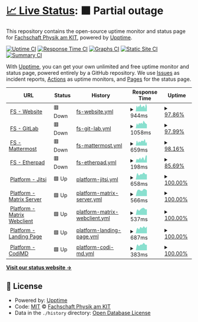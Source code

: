 # [📈 Live Status](https://status.fsphys.de): <!--live status--> **🟧 Partial outage**

This repository contains the open-source uptime monitor and status page for [Fachschaft Physik am KIT](https://fachschaft.physik.kit.edu/), powered by [Upptime](https://github.com/upptime/upptime).

[![Uptime CI](https://github.com/fsphys/status.fsphys.de/workflows/Uptime%20CI/badge.svg)](https://github.com/fsphys/status.fsphys.de/actions?query=workflow%3A%22Uptime+CI%22)
[![Response Time CI](https://github.com/fsphys/status.fsphys.de/workflows/Response%20Time%20CI/badge.svg)](https://github.com/fsphys/status.fsphys.de/actions?query=workflow%3A%22Response+Time+CI%22)
[![Graphs CI](https://github.com/fsphys/status.fsphys.de/workflows/Graphs%20CI/badge.svg)](https://github.com/fsphys/status.fsphys.de/actions?query=workflow%3A%22Graphs+CI%22)
[![Static Site CI](https://github.com/fsphys/status.fsphys.de/workflows/Static%20Site%20CI/badge.svg)](https://github.com/fsphys/status.fsphys.de/actions?query=workflow%3A%22Static+Site+CI%22)
[![Summary CI](https://github.com/fsphys/status.fsphys.de/workflows/Summary%20CI/badge.svg)](https://github.com/fsphys/status.fsphys.de/actions?query=workflow%3A%22Summary+CI%22)

With [Upptime](https://upptime.js.org), you can get your own unlimited and free uptime monitor and status page, powered entirely by a GitHub repository. We use [Issues](https://github.com/fsphys/status.fsphys.de/issues) as incident reports, [Actions](https://github.com/fsphys/status.fsphys.de/actions) as uptime monitors, and [Pages](https://status.fsphys.de) for the status page.

<!--start: status pages-->
<!-- This summary is generated by Upptime (https://github.com/upptime/upptime) -->
<!-- Do not edit this manually, your changes will be overwritten -->
<!-- prettier-ignore -->
| URL | Status | History | Response Time | Uptime |
| --- | ------ | ------- | ------------- | ------ |
| <img alt="" src="https://icons.duckduckgo.com/ip3/fachschaft.physik.kit.edu.ico" height="13"> [FS - Website](https://fachschaft.physik.kit.edu) | 🟥 Down | [fs-website.yml](https://github.com/fsphys/status.fsphys.de/commits/HEAD/history/fs-website.yml) | <details><summary><img alt="Response time graph" src="./graphs/fs-website/response-time-week.png" height="20"> 944ms</summary><br><a href="https://status.fsphys.de/history/fs-website"><img alt="Response time 1171" src="https://img.shields.io/endpoint?url=https%3A%2F%2Fraw.githubusercontent.com%2Ffsphys%2Fstatus.fsphys.de%2FHEAD%2Fapi%2Ffs-website%2Fresponse-time.json"></a><br><a href="https://status.fsphys.de/history/fs-website"><img alt="24-hour response time 920" src="https://img.shields.io/endpoint?url=https%3A%2F%2Fraw.githubusercontent.com%2Ffsphys%2Fstatus.fsphys.de%2FHEAD%2Fapi%2Ffs-website%2Fresponse-time-day.json"></a><br><a href="https://status.fsphys.de/history/fs-website"><img alt="7-day response time 944" src="https://img.shields.io/endpoint?url=https%3A%2F%2Fraw.githubusercontent.com%2Ffsphys%2Fstatus.fsphys.de%2FHEAD%2Fapi%2Ffs-website%2Fresponse-time-week.json"></a><br><a href="https://status.fsphys.de/history/fs-website"><img alt="30-day response time 2074" src="https://img.shields.io/endpoint?url=https%3A%2F%2Fraw.githubusercontent.com%2Ffsphys%2Fstatus.fsphys.de%2FHEAD%2Fapi%2Ffs-website%2Fresponse-time-month.json"></a><br><a href="https://status.fsphys.de/history/fs-website"><img alt="1-year response time 1232" src="https://img.shields.io/endpoint?url=https%3A%2F%2Fraw.githubusercontent.com%2Ffsphys%2Fstatus.fsphys.de%2FHEAD%2Fapi%2Ffs-website%2Fresponse-time-year.json"></a></details> | <details><summary><a href="https://status.fsphys.de/history/fs-website">97.86%</a></summary><a href="https://status.fsphys.de/history/fs-website"><img alt="All-time uptime 99.53%" src="https://img.shields.io/endpoint?url=https%3A%2F%2Fraw.githubusercontent.com%2Ffsphys%2Fstatus.fsphys.de%2FHEAD%2Fapi%2Ffs-website%2Fuptime.json"></a><br><a href="https://status.fsphys.de/history/fs-website"><img alt="24-hour uptime 97.21%" src="https://img.shields.io/endpoint?url=https%3A%2F%2Fraw.githubusercontent.com%2Ffsphys%2Fstatus.fsphys.de%2FHEAD%2Fapi%2Ffs-website%2Fuptime-day.json"></a><br><a href="https://status.fsphys.de/history/fs-website"><img alt="7-day uptime 97.86%" src="https://img.shields.io/endpoint?url=https%3A%2F%2Fraw.githubusercontent.com%2Ffsphys%2Fstatus.fsphys.de%2FHEAD%2Fapi%2Ffs-website%2Fuptime-week.json"></a><br><a href="https://status.fsphys.de/history/fs-website"><img alt="30-day uptime 99.27%" src="https://img.shields.io/endpoint?url=https%3A%2F%2Fraw.githubusercontent.com%2Ffsphys%2Fstatus.fsphys.de%2FHEAD%2Fapi%2Ffs-website%2Fuptime-month.json"></a><br><a href="https://status.fsphys.de/history/fs-website"><img alt="1-year uptime 99.13%" src="https://img.shields.io/endpoint?url=https%3A%2F%2Fraw.githubusercontent.com%2Ffsphys%2Fstatus.fsphys.de%2FHEAD%2Fapi%2Ffs-website%2Fuptime-year.json"></a></details>
| <img alt="" src="https://icons.duckduckgo.com/ip3/fs.physik.kit.edu.ico" height="13"> [FS - GitLab](https://fs.physik.kit.edu/gitlab/) | 🟥 Down | [fs-git-lab.yml](https://github.com/fsphys/status.fsphys.de/commits/HEAD/history/fs-git-lab.yml) | <details><summary><img alt="Response time graph" src="./graphs/fs-git-lab/response-time-week.png" height="20"> 1058ms</summary><br><a href="https://status.fsphys.de/history/fs-git-lab"><img alt="Response time 1101" src="https://img.shields.io/endpoint?url=https%3A%2F%2Fraw.githubusercontent.com%2Ffsphys%2Fstatus.fsphys.de%2FHEAD%2Fapi%2Ffs-git-lab%2Fresponse-time.json"></a><br><a href="https://status.fsphys.de/history/fs-git-lab"><img alt="24-hour response time 929" src="https://img.shields.io/endpoint?url=https%3A%2F%2Fraw.githubusercontent.com%2Ffsphys%2Fstatus.fsphys.de%2FHEAD%2Fapi%2Ffs-git-lab%2Fresponse-time-day.json"></a><br><a href="https://status.fsphys.de/history/fs-git-lab"><img alt="7-day response time 1058" src="https://img.shields.io/endpoint?url=https%3A%2F%2Fraw.githubusercontent.com%2Ffsphys%2Fstatus.fsphys.de%2FHEAD%2Fapi%2Ffs-git-lab%2Fresponse-time-week.json"></a><br><a href="https://status.fsphys.de/history/fs-git-lab"><img alt="30-day response time 1205" src="https://img.shields.io/endpoint?url=https%3A%2F%2Fraw.githubusercontent.com%2Ffsphys%2Fstatus.fsphys.de%2FHEAD%2Fapi%2Ffs-git-lab%2Fresponse-time-month.json"></a><br><a href="https://status.fsphys.de/history/fs-git-lab"><img alt="1-year response time 1093" src="https://img.shields.io/endpoint?url=https%3A%2F%2Fraw.githubusercontent.com%2Ffsphys%2Fstatus.fsphys.de%2FHEAD%2Fapi%2Ffs-git-lab%2Fresponse-time-year.json"></a></details> | <details><summary><a href="https://status.fsphys.de/history/fs-git-lab">97.99%</a></summary><a href="https://status.fsphys.de/history/fs-git-lab"><img alt="All-time uptime 99.43%" src="https://img.shields.io/endpoint?url=https%3A%2F%2Fraw.githubusercontent.com%2Ffsphys%2Fstatus.fsphys.de%2FHEAD%2Fapi%2Ffs-git-lab%2Fuptime.json"></a><br><a href="https://status.fsphys.de/history/fs-git-lab"><img alt="24-hour uptime 99.92%" src="https://img.shields.io/endpoint?url=https%3A%2F%2Fraw.githubusercontent.com%2Ffsphys%2Fstatus.fsphys.de%2FHEAD%2Fapi%2Ffs-git-lab%2Fuptime-day.json"></a><br><a href="https://status.fsphys.de/history/fs-git-lab"><img alt="7-day uptime 97.99%" src="https://img.shields.io/endpoint?url=https%3A%2F%2Fraw.githubusercontent.com%2Ffsphys%2Fstatus.fsphys.de%2FHEAD%2Fapi%2Ffs-git-lab%2Fuptime-week.json"></a><br><a href="https://status.fsphys.de/history/fs-git-lab"><img alt="30-day uptime 97.30%" src="https://img.shields.io/endpoint?url=https%3A%2F%2Fraw.githubusercontent.com%2Ffsphys%2Fstatus.fsphys.de%2FHEAD%2Fapi%2Ffs-git-lab%2Fuptime-month.json"></a><br><a href="https://status.fsphys.de/history/fs-git-lab"><img alt="1-year uptime 98.98%" src="https://img.shields.io/endpoint?url=https%3A%2F%2Fraw.githubusercontent.com%2Ffsphys%2Fstatus.fsphys.de%2FHEAD%2Fapi%2Ffs-git-lab%2Fuptime-year.json"></a></details>
| <img alt="" src="https://icons.duckduckgo.com/ip3/fsmm.physik.kit.edu.ico" height="13"> [FS - Mattermost](https://fsmm.physik.kit.edu/) | 🟥 Down | [fs-mattermost.yml](https://github.com/fsphys/status.fsphys.de/commits/HEAD/history/fs-mattermost.yml) | <details><summary><img alt="Response time graph" src="./graphs/fs-mattermost/response-time-week.png" height="20"> 659ms</summary><br><a href="https://status.fsphys.de/history/fs-mattermost"><img alt="Response time 724" src="https://img.shields.io/endpoint?url=https%3A%2F%2Fraw.githubusercontent.com%2Ffsphys%2Fstatus.fsphys.de%2FHEAD%2Fapi%2Ffs-mattermost%2Fresponse-time.json"></a><br><a href="https://status.fsphys.de/history/fs-mattermost"><img alt="24-hour response time 491" src="https://img.shields.io/endpoint?url=https%3A%2F%2Fraw.githubusercontent.com%2Ffsphys%2Fstatus.fsphys.de%2FHEAD%2Fapi%2Ffs-mattermost%2Fresponse-time-day.json"></a><br><a href="https://status.fsphys.de/history/fs-mattermost"><img alt="7-day response time 659" src="https://img.shields.io/endpoint?url=https%3A%2F%2Fraw.githubusercontent.com%2Ffsphys%2Fstatus.fsphys.de%2FHEAD%2Fapi%2Ffs-mattermost%2Fresponse-time-week.json"></a><br><a href="https://status.fsphys.de/history/fs-mattermost"><img alt="30-day response time 983" src="https://img.shields.io/endpoint?url=https%3A%2F%2Fraw.githubusercontent.com%2Ffsphys%2Fstatus.fsphys.de%2FHEAD%2Fapi%2Ffs-mattermost%2Fresponse-time-month.json"></a><br><a href="https://status.fsphys.de/history/fs-mattermost"><img alt="1-year response time 725" src="https://img.shields.io/endpoint?url=https%3A%2F%2Fraw.githubusercontent.com%2Ffsphys%2Fstatus.fsphys.de%2FHEAD%2Fapi%2Ffs-mattermost%2Fresponse-time-year.json"></a></details> | <details><summary><a href="https://status.fsphys.de/history/fs-mattermost">98.16%</a></summary><a href="https://status.fsphys.de/history/fs-mattermost"><img alt="All-time uptime 99.57%" src="https://img.shields.io/endpoint?url=https%3A%2F%2Fraw.githubusercontent.com%2Ffsphys%2Fstatus.fsphys.de%2FHEAD%2Fapi%2Ffs-mattermost%2Fuptime.json"></a><br><a href="https://status.fsphys.de/history/fs-mattermost"><img alt="24-hour uptime 99.95%" src="https://img.shields.io/endpoint?url=https%3A%2F%2Fraw.githubusercontent.com%2Ffsphys%2Fstatus.fsphys.de%2FHEAD%2Fapi%2Ffs-mattermost%2Fuptime-day.json"></a><br><a href="https://status.fsphys.de/history/fs-mattermost"><img alt="7-day uptime 98.16%" src="https://img.shields.io/endpoint?url=https%3A%2F%2Fraw.githubusercontent.com%2Ffsphys%2Fstatus.fsphys.de%2FHEAD%2Fapi%2Ffs-mattermost%2Fuptime-week.json"></a><br><a href="https://status.fsphys.de/history/fs-mattermost"><img alt="30-day uptime 99.40%" src="https://img.shields.io/endpoint?url=https%3A%2F%2Fraw.githubusercontent.com%2Ffsphys%2Fstatus.fsphys.de%2FHEAD%2Fapi%2Ffs-mattermost%2Fuptime-month.json"></a><br><a href="https://status.fsphys.de/history/fs-mattermost"><img alt="1-year uptime 99.23%" src="https://img.shields.io/endpoint?url=https%3A%2F%2Fraw.githubusercontent.com%2Ffsphys%2Fstatus.fsphys.de%2FHEAD%2Fapi%2Ffs-mattermost%2Fuptime-year.json"></a></details>
| <img alt="" src="https://icons.duckduckgo.com/ip3/fachschaft.physik.kit.edu.ico" height="13"> [FS - Etherpad](https://fachschaft.physik.kit.edu/pad/) | 🟥 Down | [fs-etherpad.yml](https://github.com/fsphys/status.fsphys.de/commits/HEAD/history/fs-etherpad.yml) | <details><summary><img alt="Response time graph" src="./graphs/fs-etherpad/response-time-week.png" height="20"> 198ms</summary><br><a href="https://status.fsphys.de/history/fs-etherpad"><img alt="Response time 174" src="https://img.shields.io/endpoint?url=https%3A%2F%2Fraw.githubusercontent.com%2Ffsphys%2Fstatus.fsphys.de%2FHEAD%2Fapi%2Ffs-etherpad%2Fresponse-time.json"></a><br><a href="https://status.fsphys.de/history/fs-etherpad"><img alt="24-hour response time 239" src="https://img.shields.io/endpoint?url=https%3A%2F%2Fraw.githubusercontent.com%2Ffsphys%2Fstatus.fsphys.de%2FHEAD%2Fapi%2Ffs-etherpad%2Fresponse-time-day.json"></a><br><a href="https://status.fsphys.de/history/fs-etherpad"><img alt="7-day response time 198" src="https://img.shields.io/endpoint?url=https%3A%2F%2Fraw.githubusercontent.com%2Ffsphys%2Fstatus.fsphys.de%2FHEAD%2Fapi%2Ffs-etherpad%2Fresponse-time-week.json"></a><br><a href="https://status.fsphys.de/history/fs-etherpad"><img alt="30-day response time 192" src="https://img.shields.io/endpoint?url=https%3A%2F%2Fraw.githubusercontent.com%2Ffsphys%2Fstatus.fsphys.de%2FHEAD%2Fapi%2Ffs-etherpad%2Fresponse-time-month.json"></a><br><a href="https://status.fsphys.de/history/fs-etherpad"><img alt="1-year response time 188" src="https://img.shields.io/endpoint?url=https%3A%2F%2Fraw.githubusercontent.com%2Ffsphys%2Fstatus.fsphys.de%2FHEAD%2Fapi%2Ffs-etherpad%2Fresponse-time-year.json"></a></details> | <details><summary><a href="https://status.fsphys.de/history/fs-etherpad">85.69%</a></summary><a href="https://status.fsphys.de/history/fs-etherpad"><img alt="All-time uptime 99.46%" src="https://img.shields.io/endpoint?url=https%3A%2F%2Fraw.githubusercontent.com%2Ffsphys%2Fstatus.fsphys.de%2FHEAD%2Fapi%2Ffs-etherpad%2Fuptime.json"></a><br><a href="https://status.fsphys.de/history/fs-etherpad"><img alt="24-hour uptime 11.82%" src="https://img.shields.io/endpoint?url=https%3A%2F%2Fraw.githubusercontent.com%2Ffsphys%2Fstatus.fsphys.de%2FHEAD%2Fapi%2Ffs-etherpad%2Fuptime-day.json"></a><br><a href="https://status.fsphys.de/history/fs-etherpad"><img alt="7-day uptime 85.69%" src="https://img.shields.io/endpoint?url=https%3A%2F%2Fraw.githubusercontent.com%2Ffsphys%2Fstatus.fsphys.de%2FHEAD%2Fapi%2Ffs-etherpad%2Fuptime-week.json"></a><br><a href="https://status.fsphys.de/history/fs-etherpad"><img alt="30-day uptime 96.53%" src="https://img.shields.io/endpoint?url=https%3A%2F%2Fraw.githubusercontent.com%2Ffsphys%2Fstatus.fsphys.de%2FHEAD%2Fapi%2Ffs-etherpad%2Fuptime-month.json"></a><br><a href="https://status.fsphys.de/history/fs-etherpad"><img alt="1-year uptime 98.98%" src="https://img.shields.io/endpoint?url=https%3A%2F%2Fraw.githubusercontent.com%2Ffsphys%2Fstatus.fsphys.de%2FHEAD%2Fapi%2Ffs-etherpad%2Fuptime-year.json"></a></details>
| <img alt="" src="https://icons.duckduckgo.com/ip3/meet.physik.kit.edu.ico" height="13"> [Platform - Jitsi](https://meet.physik.kit.edu) | 🟩 Up | [platform-jitsi.yml](https://github.com/fsphys/status.fsphys.de/commits/HEAD/history/platform-jitsi.yml) | <details><summary><img alt="Response time graph" src="./graphs/platform-jitsi/response-time-week.png" height="20"> 658ms</summary><br><a href="https://status.fsphys.de/history/platform-jitsi"><img alt="Response time 821" src="https://img.shields.io/endpoint?url=https%3A%2F%2Fraw.githubusercontent.com%2Ffsphys%2Fstatus.fsphys.de%2FHEAD%2Fapi%2Fplatform-jitsi%2Fresponse-time.json"></a><br><a href="https://status.fsphys.de/history/platform-jitsi"><img alt="24-hour response time 634" src="https://img.shields.io/endpoint?url=https%3A%2F%2Fraw.githubusercontent.com%2Ffsphys%2Fstatus.fsphys.de%2FHEAD%2Fapi%2Fplatform-jitsi%2Fresponse-time-day.json"></a><br><a href="https://status.fsphys.de/history/platform-jitsi"><img alt="7-day response time 658" src="https://img.shields.io/endpoint?url=https%3A%2F%2Fraw.githubusercontent.com%2Ffsphys%2Fstatus.fsphys.de%2FHEAD%2Fapi%2Fplatform-jitsi%2Fresponse-time-week.json"></a><br><a href="https://status.fsphys.de/history/platform-jitsi"><img alt="30-day response time 1192" src="https://img.shields.io/endpoint?url=https%3A%2F%2Fraw.githubusercontent.com%2Ffsphys%2Fstatus.fsphys.de%2FHEAD%2Fapi%2Fplatform-jitsi%2Fresponse-time-month.json"></a><br><a href="https://status.fsphys.de/history/platform-jitsi"><img alt="1-year response time 848" src="https://img.shields.io/endpoint?url=https%3A%2F%2Fraw.githubusercontent.com%2Ffsphys%2Fstatus.fsphys.de%2FHEAD%2Fapi%2Fplatform-jitsi%2Fresponse-time-year.json"></a></details> | <details><summary><a href="https://status.fsphys.de/history/platform-jitsi">100.00%</a></summary><a href="https://status.fsphys.de/history/platform-jitsi"><img alt="All-time uptime 99.90%" src="https://img.shields.io/endpoint?url=https%3A%2F%2Fraw.githubusercontent.com%2Ffsphys%2Fstatus.fsphys.de%2FHEAD%2Fapi%2Fplatform-jitsi%2Fuptime.json"></a><br><a href="https://status.fsphys.de/history/platform-jitsi"><img alt="24-hour uptime 100.00%" src="https://img.shields.io/endpoint?url=https%3A%2F%2Fraw.githubusercontent.com%2Ffsphys%2Fstatus.fsphys.de%2FHEAD%2Fapi%2Fplatform-jitsi%2Fuptime-day.json"></a><br><a href="https://status.fsphys.de/history/platform-jitsi"><img alt="7-day uptime 100.00%" src="https://img.shields.io/endpoint?url=https%3A%2F%2Fraw.githubusercontent.com%2Ffsphys%2Fstatus.fsphys.de%2FHEAD%2Fapi%2Fplatform-jitsi%2Fuptime-week.json"></a><br><a href="https://status.fsphys.de/history/platform-jitsi"><img alt="30-day uptime 100.00%" src="https://img.shields.io/endpoint?url=https%3A%2F%2Fraw.githubusercontent.com%2Ffsphys%2Fstatus.fsphys.de%2FHEAD%2Fapi%2Fplatform-jitsi%2Fuptime-month.json"></a><br><a href="https://status.fsphys.de/history/platform-jitsi"><img alt="1-year uptime 99.99%" src="https://img.shields.io/endpoint?url=https%3A%2F%2Fraw.githubusercontent.com%2Ffsphys%2Fstatus.fsphys.de%2FHEAD%2Fapi%2Fplatform-jitsi%2Fuptime-year.json"></a></details>
| <img alt="" src="https://icons.duckduckgo.com/ip3/matrix.physik.kit.edu.ico" height="13"> [Platform - Matrix Server](https://matrix.physik.kit.edu/_synapse/admin/v1/server_version) | 🟩 Up | [platform-matrix-server.yml](https://github.com/fsphys/status.fsphys.de/commits/HEAD/history/platform-matrix-server.yml) | <details><summary><img alt="Response time graph" src="./graphs/platform-matrix-server/response-time-week.png" height="20"> 566ms</summary><br><a href="https://status.fsphys.de/history/platform-matrix-server"><img alt="Response time 701" src="https://img.shields.io/endpoint?url=https%3A%2F%2Fraw.githubusercontent.com%2Ffsphys%2Fstatus.fsphys.de%2FHEAD%2Fapi%2Fplatform-matrix-server%2Fresponse-time.json"></a><br><a href="https://status.fsphys.de/history/platform-matrix-server"><img alt="24-hour response time 527" src="https://img.shields.io/endpoint?url=https%3A%2F%2Fraw.githubusercontent.com%2Ffsphys%2Fstatus.fsphys.de%2FHEAD%2Fapi%2Fplatform-matrix-server%2Fresponse-time-day.json"></a><br><a href="https://status.fsphys.de/history/platform-matrix-server"><img alt="7-day response time 566" src="https://img.shields.io/endpoint?url=https%3A%2F%2Fraw.githubusercontent.com%2Ffsphys%2Fstatus.fsphys.de%2FHEAD%2Fapi%2Fplatform-matrix-server%2Fresponse-time-week.json"></a><br><a href="https://status.fsphys.de/history/platform-matrix-server"><img alt="30-day response time 1039" src="https://img.shields.io/endpoint?url=https%3A%2F%2Fraw.githubusercontent.com%2Ffsphys%2Fstatus.fsphys.de%2FHEAD%2Fapi%2Fplatform-matrix-server%2Fresponse-time-month.json"></a><br><a href="https://status.fsphys.de/history/platform-matrix-server"><img alt="1-year response time 729" src="https://img.shields.io/endpoint?url=https%3A%2F%2Fraw.githubusercontent.com%2Ffsphys%2Fstatus.fsphys.de%2FHEAD%2Fapi%2Fplatform-matrix-server%2Fresponse-time-year.json"></a></details> | <details><summary><a href="https://status.fsphys.de/history/platform-matrix-server">100.00%</a></summary><a href="https://status.fsphys.de/history/platform-matrix-server"><img alt="All-time uptime 99.99%" src="https://img.shields.io/endpoint?url=https%3A%2F%2Fraw.githubusercontent.com%2Ffsphys%2Fstatus.fsphys.de%2FHEAD%2Fapi%2Fplatform-matrix-server%2Fuptime.json"></a><br><a href="https://status.fsphys.de/history/platform-matrix-server"><img alt="24-hour uptime 100.00%" src="https://img.shields.io/endpoint?url=https%3A%2F%2Fraw.githubusercontent.com%2Ffsphys%2Fstatus.fsphys.de%2FHEAD%2Fapi%2Fplatform-matrix-server%2Fuptime-day.json"></a><br><a href="https://status.fsphys.de/history/platform-matrix-server"><img alt="7-day uptime 100.00%" src="https://img.shields.io/endpoint?url=https%3A%2F%2Fraw.githubusercontent.com%2Ffsphys%2Fstatus.fsphys.de%2FHEAD%2Fapi%2Fplatform-matrix-server%2Fuptime-week.json"></a><br><a href="https://status.fsphys.de/history/platform-matrix-server"><img alt="30-day uptime 100.00%" src="https://img.shields.io/endpoint?url=https%3A%2F%2Fraw.githubusercontent.com%2Ffsphys%2Fstatus.fsphys.de%2FHEAD%2Fapi%2Fplatform-matrix-server%2Fuptime-month.json"></a><br><a href="https://status.fsphys.de/history/platform-matrix-server"><img alt="1-year uptime 99.99%" src="https://img.shields.io/endpoint?url=https%3A%2F%2Fraw.githubusercontent.com%2Ffsphys%2Fstatus.fsphys.de%2FHEAD%2Fapi%2Fplatform-matrix-server%2Fuptime-year.json"></a></details>
| <img alt="" src="https://icons.duckduckgo.com/ip3/element.physik.kit.edu.ico" height="13"> [Platform - Matrix Webclient](https://element.physik.kit.edu/) | 🟩 Up | [platform-matrix-webclient.yml](https://github.com/fsphys/status.fsphys.de/commits/HEAD/history/platform-matrix-webclient.yml) | <details><summary><img alt="Response time graph" src="./graphs/platform-matrix-webclient/response-time-week.png" height="20"> 537ms</summary><br><a href="https://status.fsphys.de/history/platform-matrix-webclient"><img alt="Response time 570" src="https://img.shields.io/endpoint?url=https%3A%2F%2Fraw.githubusercontent.com%2Ffsphys%2Fstatus.fsphys.de%2FHEAD%2Fapi%2Fplatform-matrix-webclient%2Fresponse-time.json"></a><br><a href="https://status.fsphys.de/history/platform-matrix-webclient"><img alt="24-hour response time 524" src="https://img.shields.io/endpoint?url=https%3A%2F%2Fraw.githubusercontent.com%2Ffsphys%2Fstatus.fsphys.de%2FHEAD%2Fapi%2Fplatform-matrix-webclient%2Fresponse-time-day.json"></a><br><a href="https://status.fsphys.de/history/platform-matrix-webclient"><img alt="7-day response time 537" src="https://img.shields.io/endpoint?url=https%3A%2F%2Fraw.githubusercontent.com%2Ffsphys%2Fstatus.fsphys.de%2FHEAD%2Fapi%2Fplatform-matrix-webclient%2Fresponse-time-week.json"></a><br><a href="https://status.fsphys.de/history/platform-matrix-webclient"><img alt="30-day response time 977" src="https://img.shields.io/endpoint?url=https%3A%2F%2Fraw.githubusercontent.com%2Ffsphys%2Fstatus.fsphys.de%2FHEAD%2Fapi%2Fplatform-matrix-webclient%2Fresponse-time-month.json"></a><br><a href="https://status.fsphys.de/history/platform-matrix-webclient"><img alt="1-year response time 583" src="https://img.shields.io/endpoint?url=https%3A%2F%2Fraw.githubusercontent.com%2Ffsphys%2Fstatus.fsphys.de%2FHEAD%2Fapi%2Fplatform-matrix-webclient%2Fresponse-time-year.json"></a></details> | <details><summary><a href="https://status.fsphys.de/history/platform-matrix-webclient">100.00%</a></summary><a href="https://status.fsphys.de/history/platform-matrix-webclient"><img alt="All-time uptime 99.25%" src="https://img.shields.io/endpoint?url=https%3A%2F%2Fraw.githubusercontent.com%2Ffsphys%2Fstatus.fsphys.de%2FHEAD%2Fapi%2Fplatform-matrix-webclient%2Fuptime.json"></a><br><a href="https://status.fsphys.de/history/platform-matrix-webclient"><img alt="24-hour uptime 100.00%" src="https://img.shields.io/endpoint?url=https%3A%2F%2Fraw.githubusercontent.com%2Ffsphys%2Fstatus.fsphys.de%2FHEAD%2Fapi%2Fplatform-matrix-webclient%2Fuptime-day.json"></a><br><a href="https://status.fsphys.de/history/platform-matrix-webclient"><img alt="7-day uptime 100.00%" src="https://img.shields.io/endpoint?url=https%3A%2F%2Fraw.githubusercontent.com%2Ffsphys%2Fstatus.fsphys.de%2FHEAD%2Fapi%2Fplatform-matrix-webclient%2Fuptime-week.json"></a><br><a href="https://status.fsphys.de/history/platform-matrix-webclient"><img alt="30-day uptime 100.00%" src="https://img.shields.io/endpoint?url=https%3A%2F%2Fraw.githubusercontent.com%2Ffsphys%2Fstatus.fsphys.de%2FHEAD%2Fapi%2Fplatform-matrix-webclient%2Fuptime-month.json"></a><br><a href="https://status.fsphys.de/history/platform-matrix-webclient"><img alt="1-year uptime 99.99%" src="https://img.shields.io/endpoint?url=https%3A%2F%2Fraw.githubusercontent.com%2Ffsphys%2Fstatus.fsphys.de%2FHEAD%2Fapi%2Fplatform-matrix-webclient%2Fuptime-year.json"></a></details>
| <img alt="" src="https://icons.duckduckgo.com/ip3/platform.physik.kit.edu.ico" height="13"> [Platform - Landing Page](https://platform.physik.kit.edu) | 🟩 Up | [platform-landing-page.yml](https://github.com/fsphys/status.fsphys.de/commits/HEAD/history/platform-landing-page.yml) | <details><summary><img alt="Response time graph" src="./graphs/platform-landing-page/response-time-week.png" height="20"> 687ms</summary><br><a href="https://status.fsphys.de/history/platform-landing-page"><img alt="Response time 723" src="https://img.shields.io/endpoint?url=https%3A%2F%2Fraw.githubusercontent.com%2Ffsphys%2Fstatus.fsphys.de%2FHEAD%2Fapi%2Fplatform-landing-page%2Fresponse-time.json"></a><br><a href="https://status.fsphys.de/history/platform-landing-page"><img alt="24-hour response time 806" src="https://img.shields.io/endpoint?url=https%3A%2F%2Fraw.githubusercontent.com%2Ffsphys%2Fstatus.fsphys.de%2FHEAD%2Fapi%2Fplatform-landing-page%2Fresponse-time-day.json"></a><br><a href="https://status.fsphys.de/history/platform-landing-page"><img alt="7-day response time 687" src="https://img.shields.io/endpoint?url=https%3A%2F%2Fraw.githubusercontent.com%2Ffsphys%2Fstatus.fsphys.de%2FHEAD%2Fapi%2Fplatform-landing-page%2Fresponse-time-week.json"></a><br><a href="https://status.fsphys.de/history/platform-landing-page"><img alt="30-day response time 1044" src="https://img.shields.io/endpoint?url=https%3A%2F%2Fraw.githubusercontent.com%2Ffsphys%2Fstatus.fsphys.de%2FHEAD%2Fapi%2Fplatform-landing-page%2Fresponse-time-month.json"></a><br><a href="https://status.fsphys.de/history/platform-landing-page"><img alt="1-year response time 761" src="https://img.shields.io/endpoint?url=https%3A%2F%2Fraw.githubusercontent.com%2Ffsphys%2Fstatus.fsphys.de%2FHEAD%2Fapi%2Fplatform-landing-page%2Fresponse-time-year.json"></a></details> | <details><summary><a href="https://status.fsphys.de/history/platform-landing-page">100.00%</a></summary><a href="https://status.fsphys.de/history/platform-landing-page"><img alt="All-time uptime 99.98%" src="https://img.shields.io/endpoint?url=https%3A%2F%2Fraw.githubusercontent.com%2Ffsphys%2Fstatus.fsphys.de%2FHEAD%2Fapi%2Fplatform-landing-page%2Fuptime.json"></a><br><a href="https://status.fsphys.de/history/platform-landing-page"><img alt="24-hour uptime 100.00%" src="https://img.shields.io/endpoint?url=https%3A%2F%2Fraw.githubusercontent.com%2Ffsphys%2Fstatus.fsphys.de%2FHEAD%2Fapi%2Fplatform-landing-page%2Fuptime-day.json"></a><br><a href="https://status.fsphys.de/history/platform-landing-page"><img alt="7-day uptime 100.00%" src="https://img.shields.io/endpoint?url=https%3A%2F%2Fraw.githubusercontent.com%2Ffsphys%2Fstatus.fsphys.de%2FHEAD%2Fapi%2Fplatform-landing-page%2Fuptime-week.json"></a><br><a href="https://status.fsphys.de/history/platform-landing-page"><img alt="30-day uptime 100.00%" src="https://img.shields.io/endpoint?url=https%3A%2F%2Fraw.githubusercontent.com%2Ffsphys%2Fstatus.fsphys.de%2FHEAD%2Fapi%2Fplatform-landing-page%2Fuptime-month.json"></a><br><a href="https://status.fsphys.de/history/platform-landing-page"><img alt="1-year uptime 99.98%" src="https://img.shields.io/endpoint?url=https%3A%2F%2Fraw.githubusercontent.com%2Ffsphys%2Fstatus.fsphys.de%2FHEAD%2Fapi%2Fplatform-landing-page%2Fuptime-year.json"></a></details>
| <img alt="" src="https://icons.duckduckgo.com/ip3/platform.physik.kit.edu.ico" height="13"> [Platform - CodiMD](https://platform.physik.kit.edu/codimd/) | 🟩 Up | [platform-codi-md.yml](https://github.com/fsphys/status.fsphys.de/commits/HEAD/history/platform-codi-md.yml) | <details><summary><img alt="Response time graph" src="./graphs/platform-codi-md/response-time-week.png" height="20"> 383ms</summary><br><a href="https://status.fsphys.de/history/platform-codi-md"><img alt="Response time 355" src="https://img.shields.io/endpoint?url=https%3A%2F%2Fraw.githubusercontent.com%2Ffsphys%2Fstatus.fsphys.de%2FHEAD%2Fapi%2Fplatform-codi-md%2Fresponse-time.json"></a><br><a href="https://status.fsphys.de/history/platform-codi-md"><img alt="24-hour response time 371" src="https://img.shields.io/endpoint?url=https%3A%2F%2Fraw.githubusercontent.com%2Ffsphys%2Fstatus.fsphys.de%2FHEAD%2Fapi%2Fplatform-codi-md%2Fresponse-time-day.json"></a><br><a href="https://status.fsphys.de/history/platform-codi-md"><img alt="7-day response time 383" src="https://img.shields.io/endpoint?url=https%3A%2F%2Fraw.githubusercontent.com%2Ffsphys%2Fstatus.fsphys.de%2FHEAD%2Fapi%2Fplatform-codi-md%2Fresponse-time-week.json"></a><br><a href="https://status.fsphys.de/history/platform-codi-md"><img alt="30-day response time 389" src="https://img.shields.io/endpoint?url=https%3A%2F%2Fraw.githubusercontent.com%2Ffsphys%2Fstatus.fsphys.de%2FHEAD%2Fapi%2Fplatform-codi-md%2Fresponse-time-month.json"></a><br><a href="https://status.fsphys.de/history/platform-codi-md"><img alt="1-year response time 381" src="https://img.shields.io/endpoint?url=https%3A%2F%2Fraw.githubusercontent.com%2Ffsphys%2Fstatus.fsphys.de%2FHEAD%2Fapi%2Fplatform-codi-md%2Fresponse-time-year.json"></a></details> | <details><summary><a href="https://status.fsphys.de/history/platform-codi-md">100.00%</a></summary><a href="https://status.fsphys.de/history/platform-codi-md"><img alt="All-time uptime 99.98%" src="https://img.shields.io/endpoint?url=https%3A%2F%2Fraw.githubusercontent.com%2Ffsphys%2Fstatus.fsphys.de%2FHEAD%2Fapi%2Fplatform-codi-md%2Fuptime.json"></a><br><a href="https://status.fsphys.de/history/platform-codi-md"><img alt="24-hour uptime 100.00%" src="https://img.shields.io/endpoint?url=https%3A%2F%2Fraw.githubusercontent.com%2Ffsphys%2Fstatus.fsphys.de%2FHEAD%2Fapi%2Fplatform-codi-md%2Fuptime-day.json"></a><br><a href="https://status.fsphys.de/history/platform-codi-md"><img alt="7-day uptime 100.00%" src="https://img.shields.io/endpoint?url=https%3A%2F%2Fraw.githubusercontent.com%2Ffsphys%2Fstatus.fsphys.de%2FHEAD%2Fapi%2Fplatform-codi-md%2Fuptime-week.json"></a><br><a href="https://status.fsphys.de/history/platform-codi-md"><img alt="30-day uptime 100.00%" src="https://img.shields.io/endpoint?url=https%3A%2F%2Fraw.githubusercontent.com%2Ffsphys%2Fstatus.fsphys.de%2FHEAD%2Fapi%2Fplatform-codi-md%2Fuptime-month.json"></a><br><a href="https://status.fsphys.de/history/platform-codi-md"><img alt="1-year uptime 99.98%" src="https://img.shields.io/endpoint?url=https%3A%2F%2Fraw.githubusercontent.com%2Ffsphys%2Fstatus.fsphys.de%2FHEAD%2Fapi%2Fplatform-codi-md%2Fuptime-year.json"></a></details>

<!--end: status pages-->

[**Visit our status website →**](https://status.fsphys.de)

## 📄 License

- Powered by: [Upptime](https://github.com/upptime/upptime)
- Code: [MIT](./LICENSE) © [Fachschaft Physik am KIT](https://fachschaft.physik.kit.edu/)
- Data in the `./history` directory: [Open Database License](https://opendatacommons.org/licenses/odbl/1-0/)
